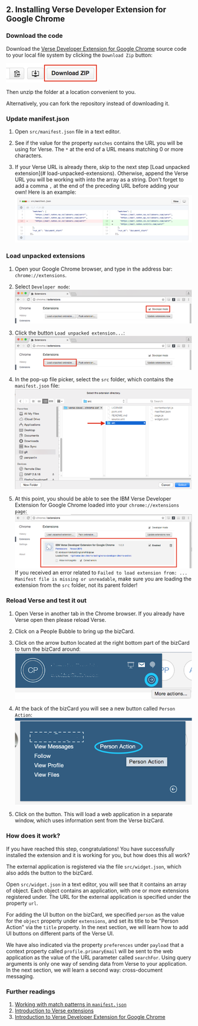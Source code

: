 ## 2. Installing Verse Developer Extension for Google Chrome


### Download the code
Download the [Verse Developer Extension for Google Chrome][1] source code to your local file system by clicking the `Download Zip` button:

![Download ZIP](img/1_install_downloadZip.png)

Then unzip the folder at a location convenient to you.

Alternatively, you can fork the repository instead of downloading it.


### Update manifest.json
1. Open `src/manifest.json` file in a text editor.

2. See if the value for the property `matches` contains the URL you will be using for Verse. The `*` at the end of a URL means matching 0 or more characters.

3. If your Verse URL is already there, skip to the next step [Load unpacked extension](# load-unpacked-extensions). Otherwise, append the Verse URL you will be working with into the array as a string. Don't forget to add a comma `,` at the end of the preceding URL before adding your own! Here is an example:
![update manifest.json](img/1_update_manifest.png)


### Load unpacked extensions
1. Open your Google Chrome browser, and type in the address bar: `chrome://extensions`.

2. Select `Developer mode`:
![Developer mode](img/1_developer_mode.png)

3. Click the button `Load unpacked extension...`:
![Load unpacked extension](img/1_load_unpacked_ext.png)

4. In the pop-up file picker, select the `src` folder, which contains the `manifest.json` file:
![Select src](img/1_select_src.png)

5. At this point, you should be able to see the IBM Verse Developer Extension for Google Chrome loaded into your `chrome://extensions page`:
![Extension loaded](img/1_extension_loaded.png)
If you received an error related to `Failed to load extension from: ... Manifest file is missing or unreadable`, make sure you are loading the extension from the `src` folder, not its parent folder!


### Reload Verse and test it out
1. Open Verse in another tab in the Chrome browser. If you already have Verse open then please reload Verse.

2. Click on a People Bubble to bring up the bizCard.

3. Click on the arrow button located at the right bottom part of the bizCard to turn the bizCard around:
![bizCard more actions](img/1_bizcard_more_action.png)

4. At the back of the bizCard you will see a new button called `Person Action`:
![bizCard action](img/1_bizcard_action.png)

5. Click on the button. This will load a web application in a separate window, which uses information sent from the Verse bizCard.


### How does it work?
If you have reached this step, congratulations! You have successfully installed the extension and it is working for you, but how does this all work?

The external application is registered via the file `src/widget.json`, which also adds the button to the bizCard.

Open `src/widget.json` in a text editor, you will see that it contains an array of object. Each object contains an application, with one or more extensions registered under. The URL for the external application is specified under the property `url`.

For adding the UI button on the bizCard, we specified `person` as the value for the `object` property under `extensions`, and set its title to be "Person Action" via the `title` property. In the next section, we will learn how to add UI buttons on different parts of the Verse UI.

We have also indicated via the property `preferences` under `payload` that a context property called `profile.primaryEmail` will be sent to the web application as the value of the URL parameter called `searchFor`. Using query arguments is only one way of sending data from Verse to your application. In the next section, we will learn a second way: cross-document messaging.


### Further readings
1. [Working with match patterns in `manifest.json`][2]
2. [Introduction to  Verse extensions][3]
3. [Introduction to Verse Developer Extension for Google Chrome][4]

[1]: {{site.verse-developer-chrome-ext}}
[2]: https://developer.chrome.com/extensions/match_patterns
[3]: {{site.baseurl}}/tutorials/ext-intro.html
[4]: {{site.baseurl}}/tutorials/ext-widget-reg.html
